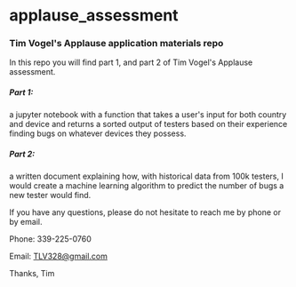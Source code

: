 # applause_assessment
### Tim Vogel's Applause application materials repo

In this repo you will find part 1, and part 2 of Tim Vogel's Applause assessment. 

##### Part 1:
a jupyter notebook with a function that takes a user's input for both country and device and returns a sorted output of testers based on their experience finding bugs on whatever devices they possess. 

##### Part 2:
a written document explaining how, with historical data from 100k testers, I would create a machine learning algorithm to predict the number of bugs a new tester would find.


If you have any questions, please do not hesitate to reach me by phone or by email.

Phone: 339-225-0760

Email: TLV328@gmail.com

Thanks,
Tim

